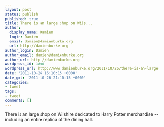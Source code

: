 ```yaml
---
layout: post
status: publish
published: true
title: There is an large shop on Wils...
author:
  display_name: Damien
  login: Damien
  email: damien@damienburke.org
  url: http://damienburke.org
author_login: Damien
author_email: damien@damienburke.org
author_url: http://damienburke.org
wordpress_id: 1800
wordpress_url: http://www.damienburke.org/2011/10/26/there-is-an-large-shop-on-wils/
date: '2011-10-26 16:10:15 +0000'
date_gmt: '2011-10-26 21:10:15 +0000'
categories:
- tweet
tags:
- tweet
comments: []
---
```

<p>There is an large shop on Wilshire dedicated to Harry Potter merchandise -- including an entire replica of the dining hall.</p>
